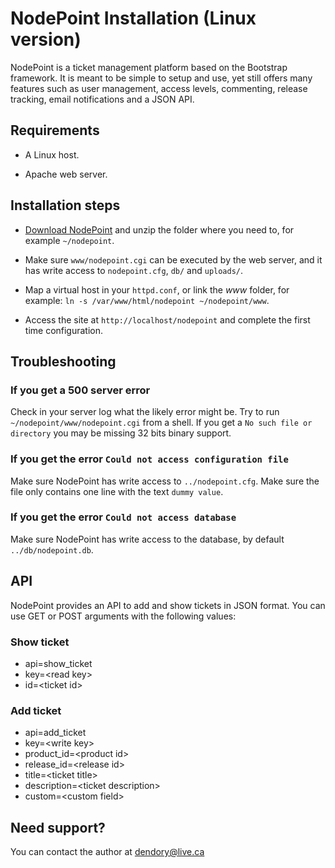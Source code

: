 NodePoint Installation (Linux version)
======================

NodePoint is a ticket management platform based on the Bootstrap framework. It is meant to be simple to setup and use, yet still offers many features such as user management, access levels, commenting, release tracking, email notifications and a JSON API.

Requirements
------------

- A Linux host.

- Apache web server.


Installation steps
------------------

- [Download NodePoint](http://dendory.net/nodepoint) and unzip the folder where you need to, for example `~/nodepoint`.

- Make sure `www/nodepoint.cgi` can be executed by the web server, and it has write access to `nodepoint.cfg`, `db/` and `uploads/`. 

- Map a virtual host in your `httpd.conf`, or link the *www* folder, for example: `ln -s /var/www/html/nodepoint ~/nodepoint/www`.

- Access the site at `http://localhost/nodepoint` and complete the first time configuration.


Troubleshooting
---------------
### If you get a 500 server error ###

Check in your server log what the likely error might be. Try to run `~/nodepoint/www/nodepoint.cgi` from a shell. If you get a `No such file or directory` you may be missing 32 bits binary support.

### If you get the error `Could not access configuration file` ###

Make sure NodePoint has write access to `../nodepoint.cfg`. Make sure the file only contains one line with the text `dummy value`.

### If you get the error `Could not access database` ###

Make sure NodePoint has write access to the database, by default `../db/nodepoint.db`.

API
---
NodePoint provides an API to add and show tickets in JSON format. You can use GET or POST arguments with the following values:

### Show ticket ###
* api=show_ticket
* key=&lt;read key&gt;
* id=&lt;ticket id&gt;

### Add ticket ###
* api=add_ticket
* key=&lt;write key&gt;
* product_id=&lt;product id&gt;
* release_id=&lt;release id&gt;
* title=&lt;ticket title&gt;
* description=&lt;ticket description&gt;
* custom=&lt;custom field&gt;

Need support?
-------------

You can contact the author at [dendory@live.ca](mailto:dendory@live.ca)
